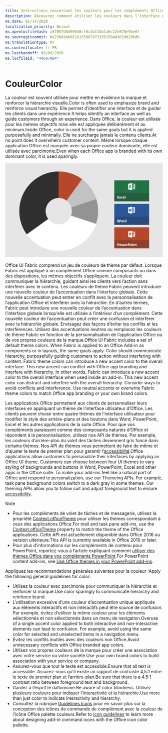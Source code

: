 ```yaml
---
title: Instructions concernant les couleurs pour les compléments Office
description: Découvrez comment utiliser les couleurs dans l’interface utilisateur d’un complément Office.
ms.date: 01/14/2020
localization_priority: Normal
ms.openlocfilehash: a57057d8d99040cf6c4b11bb1a6c12e870e9be0f
ms.sourcegitcommit: be23b68eb661015508797333915b44381dd29bdb
ms.translationtype: MT
ms.contentlocale: fr-FR
ms.lasthandoff: 06/08/2020
ms.locfileid: "44607984"
---
```

# <a name="color"></a><span data-ttu-id="0e74d-103">Couleur</span><span class="sxs-lookup"><span data-stu-id="0e74d-103">Color</span></span>

<span data-ttu-id="0e74d-104">La couleur est souvent utilisée pour mettre en évidence la marque et renforcer la hiérarchie visuelle.</span><span class="sxs-lookup"><span data-stu-id="0e74d-104">Color is often used to emphasize brand and reinforce visual hierarchy.</span></span> <span data-ttu-id="0e74d-105">Elle permet d’identifier une interface et de guider les clients dans une expérience.</span><span class="sxs-lookup"><span data-stu-id="0e74d-105">It helps identify an interface as well as guide customers through an experience.</span></span> <span data-ttu-id="0e74d-106">Dans Office, la couleur est utilisée pour les mêmes objectifs mais elle est appliquée délibérément et au minimum.</span><span class="sxs-lookup"><span data-stu-id="0e74d-106">Inside Office, color is used for the same goals but it is applied purposefully and minimally.</span></span> <span data-ttu-id="0e74d-107">Elle ne surcharge jamais le contenu clients.</span><span class="sxs-lookup"><span data-stu-id="0e74d-107">At no point does it overwhelm customer content.</span></span> <span data-ttu-id="0e74d-108">Même lorsque chaque application Office est marquée avec sa propre couleur dominante, elle est utilisée avec parcimonie.</span><span class="sxs-lookup"><span data-stu-id="0e74d-108">Even when each Office app is branded with its own dominant color, it is used sparingly.</span></span>

![Image du jeu de couleurs d’Office et du jeu de couleurs pour Word, PowerPoint et Excel](../images/office-addins-color-schemes.png)

<span data-ttu-id="0e74d-p102">Office UI Fabric comprend un jeu de couleurs de thème par défaut. Lorsque Fabric est appliqué à un complément Office comme composants ou dans des dispositions, les mêmes objectifs s’appliquent. La couleur doit communiquer la hiérarchie, guidant ainsi les clients vers l’action sans interférer avec le contenu. Les couleurs de thème Fabric peuvent introduire une nouvelle couleur de l’accentuation dans l’interface globale. Cette nouvelle accentuation peut entrer en conflit avec la personnalisation de l’application Office et interférer avec la hiérarchie. En d’autres termes, Fabric peut introduire une nouvelle couleur de l’accentuation dans l’interface globale lorsqu’elle est utilisée à l’intérieur d’un complément. Cette nouvelle couleur de l’accentuation peut créer une confusion et interférer avec la hiérarchie globale. Envisagez des façons d’éviter les conflits et les interférences. Utilisez des accentuations neutres ou remplacez les couleurs de thème Fabric en fonction de la personnalisation de l’application Office ou de vos propres couleurs de la marque.</span><span class="sxs-lookup"><span data-stu-id="0e74d-p102">Office UI Fabric includes a set of default theme colors. When Fabric is applied to an Office Add-in as components or in layouts, the same goals apply. Color should communicate hierarchy, purposefully guiding customers to action without interfering with content. Fabric theme colors can introduce a new accent color to the overall interface. This new accent can conflict with Office app branding and interfere with hierarchy. In other words, Fabric can introduce a new accent color to the overall interface when used inside an add-in. This new accent color can distract and interfere with the overall hierarchy. Consider ways to avoid conflicts and interference. Use neutral accents or overwrite Fabric theme colors to match Office app branding or your own brand colors.</span></span>

<span data-ttu-id="0e74d-p103">Les applications Office permettent aux clients de personnaliser leurs interfaces en appliquant un thème de l’interface utilisateur d’Office. Les clients peuvent choisir entre quatre thèmes de l’interface utilisateur pour modifier le style des arrière-plans et des boutons dans Word, PowerPoint, Excel et les autres applications de la suite Office. Pour que vos compléments paraissent comme des composants naturels d’Office et répondent à la personnalisation, utilisez nos API de thèmes. Par exemple, les couleurs d’arrière-plan du volet des tâches deviennent gris foncé dans certains thèmes. Nos API de thèmes vous permettent de faire de même et d’ajuster le texte de premier plan pour garantir l’[accessibilité](../design/accessibility-guidelines.md).</span><span class="sxs-lookup"><span data-stu-id="0e74d-p103">Office applications allow customers to personalize their interfaces by applying an Office UI theme. Customers can choose between four UI themes to vary styling of backgrounds and buttons in Word, PowerPoint, Excel and other apps in the Office suite. To make your add-ins feel like a natural part of Office and respond to personalization, use our Themeing APIs. For example, task pane background colors switch to a dark gray in some themes. Our theming APIs allow you to follow suit and adjust foreground text to ensure [accessibility](../design/accessibility-guidelines.md).</span></span>

> [!NOTE]
> - <span data-ttu-id="0e74d-124">Pour les compléments de volet de tâches et de messagerie, utilisez la propriété [Context.officeTheme](/javascript/api/office/office.context) pour utiliser les thèmes correspondant à ceux des applications Office.</span><span class="sxs-lookup"><span data-stu-id="0e74d-124">For mail and task pane add-ins, use the [Context.officeTheme](/javascript/api/office/office.context) property to match the theme of the Office applications.</span></span> <span data-ttu-id="0e74d-125">Cette API est actuellement disponible dans Office 2016 ou version ultérieure.</span><span class="sxs-lookup"><span data-stu-id="0e74d-125">This API is currently available in Office 2016 or later.</span></span>
> - <span data-ttu-id="0e74d-126">Pour plus d’informations sur les compléments de contenu pour PowerPoint, reportez-vous à l’article expliquant comment [utiliser des thèmes Office dans vos compléments PowerPoint](../powerpoint/use-document-themes-in-your-powerpoint-add-ins.md).</span><span class="sxs-lookup"><span data-stu-id="0e74d-126">For PowerPoint content add-ins, see [Use Office themes in your PowerPoint add-ins](../powerpoint/use-document-themes-in-your-powerpoint-add-ins.md).</span></span>

<span data-ttu-id="0e74d-127">Appliquez les recommandations générales suivantes pour la couleur :</span><span class="sxs-lookup"><span data-stu-id="0e74d-127">Apply the following general guidelines for color:</span></span>

* <span data-ttu-id="0e74d-128">Utilisez la couleur avec parcimonie pour communiquer la hiérarchie et renforcer la marque.</span><span class="sxs-lookup"><span data-stu-id="0e74d-128">Use color sparingly to communicate hierarchy and reinforce brand.</span></span>
* <span data-ttu-id="0e74d-p105">L’utilisation excessive d’une couleur d’accentuation unique appliquée aux éléments interactifs et non interactifs peut être source de confusion. Par exemple, évitez d’utiliser la même couleur pour les éléments sélectionnés et non sélectionnés dans un menu de navigation.</span><span class="sxs-lookup"><span data-stu-id="0e74d-p105">Overuse of a single accent color applied to both interactive and non-interactive elements can lead to confusion. For example, avoid using the same color for selected and unselected items in a navigation menu.</span></span>
* <span data-ttu-id="0e74d-131">Évitez les conflits inutiles avec des couleurs non Office.</span><span class="sxs-lookup"><span data-stu-id="0e74d-131">Avoid unnecessary conflicts with Office branded app colors.</span></span>
* <span data-ttu-id="0e74d-132">Utilisez vos propres couleurs de la marque pour créer une association avec votre service ou votre société.</span><span class="sxs-lookup"><span data-stu-id="0e74d-132">Use your own brand colors to build association with your service or company.</span></span>
* <span data-ttu-id="0e74d-133">Assurez-vous que tout le texte est accessible.</span><span class="sxs-lookup"><span data-stu-id="0e74d-133">Ensure that all text is accessible.</span></span> <span data-ttu-id="0e74d-134">Assurez-vous qu’il existe un rapport de contraste 4,5:1 entre le texte de premier plan et l’arrière-plan.</span><span class="sxs-lookup"><span data-stu-id="0e74d-134">Be sure that there is a 4.5:1 contrast ratio between foreground text and background.</span></span>
* <span data-ttu-id="0e74d-135">Gardez à l’esprit le daltonisme.</span><span class="sxs-lookup"><span data-stu-id="0e74d-135">Be aware of color blindness.</span></span> <span data-ttu-id="0e74d-136">Utilisez plusieurs couleurs pour indiquer l’interactivité et la hiérarchie.</span><span class="sxs-lookup"><span data-stu-id="0e74d-136">Use more than just color to indicate interactivity and hierarchy.</span></span>
* <span data-ttu-id="0e74d-137">Consultez la rubrique [Guidelines Icons](../design/add-in-icons.md) pour en savoir plus sur la conception des icônes de commande de complément avec la couleur de l’icône Office palette couleurs.</span><span class="sxs-lookup"><span data-stu-id="0e74d-137">Refer to [icon guidelines](../design/add-in-icons.md) to learn more about designing add-in command icons with the Office icon color pallette.</span></span>
